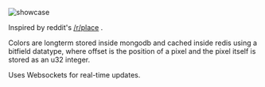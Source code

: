 ![showcase](https://github.com/uuuulopta/place/assets/29780793/9fabe6e1-02a7-4f4e-879e-2de349c9c94d)

Inspired by reddit's [/r/place](https://www.reddit.com/r/place/) .

Colors are longterm stored inside mongodb and cached inside redis using a bitfield datatype, where offset is the position of a pixel and the pixel itself is stored as an u32 integer.

Uses Websockets for real-time updates.
